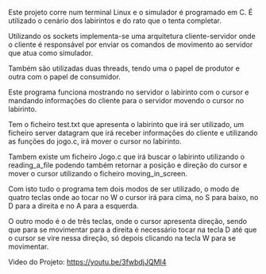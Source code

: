 Este projeto corre num terminal Linux e o simulador é programado em C. É utilizado o cenário dos labirintos e do rato que o tenta completar.

Utilizando os sockets implementa-se uma arquitetura cliente-servidor onde o cliente é responsável por enviar os comandos de movimento ao servidor que atua como simulador.

Também são utilizadas duas threads, tendo uma o papel de produtor e outra com o papel de consumidor.

Este programa funciona mostrando no servidor o labirinto com o cursor e mandando informações do cliente para o servidor movendo o cursor no labirinto.

Tem o ficheiro test.txt que apresenta o labirinto que irá ser utilizado, um ficheiro server datagram que irá receber informações do cliente e utilizando as funções do jogo.c, irá mover o cursor no labirinto.

Tambem existe um ficheiro Jogo.c que irá buscar o labirinto utilizando o reading_a_file podendo também retornar a posição e direção do cursor e mover o cursor utilizando o ficheiro moving_in_screen.

Com isto tudo o programa tem dois modos de ser utilizado, o modo de quatro teclas onde ao tocar no W o cursor irá para cima, no S para baixo, no D para a direita e no A para a esquerda.

O outro modo é o de três teclas, onde o cursor apresenta direção, sendo que para se movimentar para a direita é necessário tocar na tecla D até que o cursor se vire nessa direção, só depois clicando na tecla W para se movimentar.

Video do Projeto:
https://youtu.be/3fwbdjJQMI4
